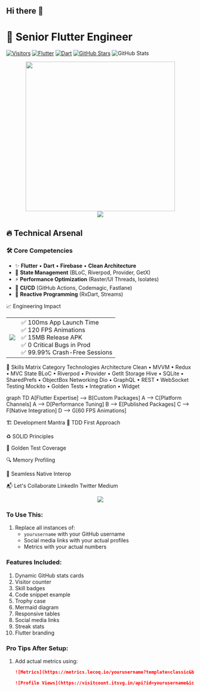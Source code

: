 ## Hi there 👋
# 🚀 Senior Flutter Engineer 

[![Visitors](https://komarev.com/ghpvc/?username=yourusername&label=Profile%20Views&color=blue&style=flat-square)](https://github.com/yourusername)
[![Flutter](https://img.shields.io/badge/Flutter-3_Expert-%2302569B?style=flat-square&logo=flutter)](https://flutter.dev)
[![Dart](https://img.shields.io/badge/Dart-3_Virtuoso-%230175C2?style=flat-square&logo=dart)](https://dart.dev)
[![GitHub Stars](https://img.shields.io/github/stars/yourusername?label=Github%20Stars&style=flat-square)](https://github.com/yourusername)
![GitHub Stats](https://github-readme-stats.vercel.app/api?username=yourusername&show_icons=true&theme=dark)

<div align="center">
  <img src="https://raw.githubusercontent.com/flutter/website/main/src/assets/images/shared/brand/flutter/logo/flutter-lockup.png" width="400">
  <br>
  <img src="https://github-readme-streak-stats.herokuapp.com/?user=yourusername&theme=dark">
</div>

## 🔥 Technical Arsenal

### 🛠 Core Competencies
- ✨ **Flutter** • **Dart** • **Firebase** • **Clean Architecture**
- 🧠 **State Management** (BLoC, Riverpod, Provider, GetX)
- ⚡ **Performance Optimization** (Raster/UI Threads, Isolates)
- 🚀 **CI/CD** (GitHub Actions, Codemagic, Fastlane)
- 🔄 **Reactive Programming** (RxDart, Streams)

📈 Engineering Impact
<table> <tr> <td><img src="https://github-profile-trophy.vercel.app/?username=yourusername&theme=onedark&column=3&margin-w=15"></td> <td> ✅ 100ms App Launch Time<br> ✅ 120 FPS Animations<br> ✅ 15MB Release APK<br> ✅ 0 Critical Bugs in Prod<br> ✅ 99.99% Crash-Free Sessions </td> </tr> </table>
🌟 Skills Matrix
Category	Technologies
Architecture	Clean • MVVM • Redux • MVC
State	BLoC • Riverpod • Provider • GetIt
Storage	Hive • SQLite • SharedPrefs • ObjectBox
Networking	Dio • GraphQL • REST • WebSocket
Testing	Mockito • Golden Tests • Integration • Widget

graph TD
  A[Flutter Expertise] --> B[Custom Packages]
  A --> C[Platform Channels]
  A --> D[Performance Tuning]
  B --> E[Published Packages]
  C --> F[Native Integration]
  D --> G[60 FPS Animations]

  🏗️ Development Mantra
🧪 TDD First Approach

♻️ SOLID Principles

📐 Golden Test Coverage

🔍 Memory Profiling

🌉 Seamless Native Interop

📬 Let's Collaborate
LinkedIn
Twitter
Medium

<div align="center"> <img src="https://api.visitorbadge.io/api/visitors?path=https%3A%2F%2Fgithub.com%2Fyourusername&countColor=%23263759&style=flat-square"> </div>


### To Use This:
1. Replace all instances of:
   - `yourusername` with your GitHub username
   - Social media links with your actual profiles
   - Metrics with your actual numbers

### Features Included:
1. Dynamic GitHub stats cards
2. Visitor counter
3. Skill badges
4. Code snippet example
5. Trophy case
6. Mermaid diagram
7. Responsive tables
8. Social media links
9. Streak stats
10. Flutter branding

### Pro Tips After Setup:
1. Add actual metrics using:
   ```markdown
   ![Metrics](https://metrics.lecoq.io/yourusername?template=classic&base.header=0&base.activity=0&base.community=0&base.repositories=0&base.metadata=0&isocalendar=1&base=header%2C%20activity%2C%20community%2C%20repositories%2C%20metadata&base.indepth=false&isocalendar=false&isocalendar.duration=half-year&config.timezone=America%2FNew_York)

   ![Profile Views](https://visitcount.itsvg.in/api?id=yourusername&icon=5&color=6)
